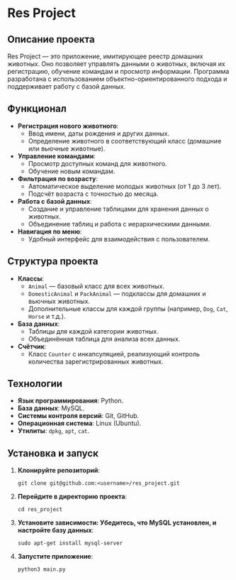 # Res Project

## Описание проекта
Res Project — это приложение, имитирующее реестр домашних животных. Оно позволяет управлять данными о животных, включая их регистрацию, обучение командам и просмотр информации. Программа разработана с использованием объектно-ориентированного подхода и поддерживает работу с базой данных.

## Функционал
- **Регистрация нового животного**:
  - Ввод имени, даты рождения и других данных.
  - Определение животного в соответствующий класс (домашние или вьючные животные).
- **Управление командами**:
  - Просмотр доступных команд для животного.
  - Обучение новым командам.
- **Фильтрация по возрасту**:
  - Автоматическое выделение молодых животных (от 1 до 3 лет).
  - Подсчёт возраста с точностью до месяца.
- **Работа с базой данных**:
  - Создание и управление таблицами для хранения данных о животных.
  - Объединение таблиц и работа с иерархическими данными.
- **Навигация по меню**:
  - Удобный интерфейс для взаимодействия с пользователем.

## Структура проекта
- **Классы**:
  - `Animal` — базовый класс для всех животных.
  - `DomesticAnimal` и `PackAnimal` — подклассы для домашних и вьючных животных.
  - Дополнительные классы для каждой группы (например, `Dog`, `Cat`, `Horse` и т.д.).
- **База данных**:
  - Таблицы для каждой категории животных.
  - Объединённая таблица для анализа всех данных.
- **Счётчик**:
  - Класс `Counter` с инкапсуляцией, реализующий контроль количества зарегистрированных животных.

## Технологии
- **Язык программирования**: Python.
- **База данных**: MySQL.
- **Системы контроля версий**: Git, GitHub.
- **Операционная система**: Linux (Ubuntu).
- **Утилиты**: `dpkg`, `apt`, `cat`.

## Установка и запуск
1. **Клонируйте репозиторий**:
   ```
   git clone git@github.com:<username>/res_project.git
   ```
2. **Перейдите в директорию проекта**:
   ```
   cd res_project
   ```
3. **Установите зависимости: Убедитесь, что MySQL установлен, и настройте базу данных**:
   ```
   sudo apt-get install mysql-server
   ```
4. **Запустите приложение**:
   ```
   python3 main.py
   ```
